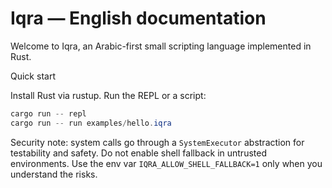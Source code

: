 # Iqra — English documentation

Welcome to Iqra, an Arabic-first small scripting language implemented in Rust.

Quick start

Install Rust via rustup. Run the REPL or a script:

```powershell
cargo run -- repl
cargo run -- run examples/hello.iqra
```

Security note: system calls go through a `SystemExecutor` abstraction for testability and safety.
Do not enable shell fallback in untrusted environments. Use the env var `IQRA_ALLOW_SHELL_FALLBACK=1` only when you understand the risks.
